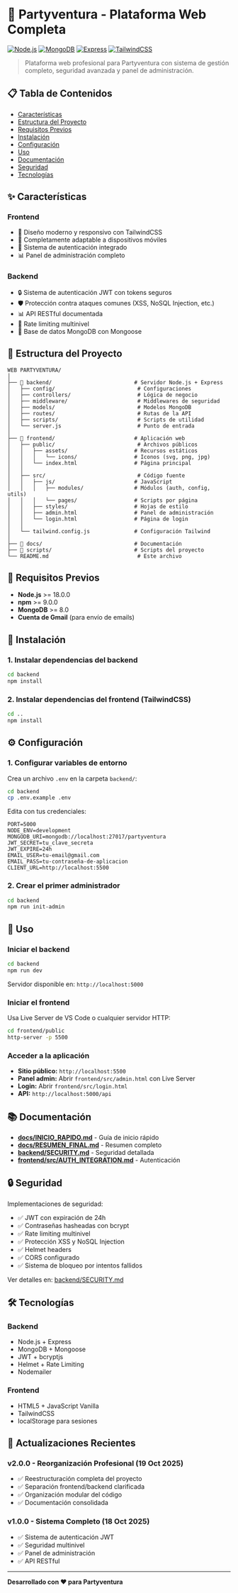 # 🎉 Partyventura - Plataforma Web Completa

[![Node.js](https://img.shields.io/badge/Node.js-22.20.0-green)](https://nodejs.org/)
[![MongoDB](https://img.shields.io/badge/MongoDB-8.0+-brightgreen)](https://www.mongodb.com/)
[![Express](https://img.shields.io/badge/Express-4.18.2-blue)](https://expressjs.com/)
[![TailwindCSS](https://img.shields.io/badge/TailwindCSS-3.x-38bdf8)](https://tailwindcss.com/)

> Plataforma web profesional para Partyventura con sistema de gestión completo, seguridad avanzada y panel de administración.

## 📋 Tabla de Contenidos

- [Características](#-características)
- [Estructura del Proyecto](#-estructura-del-proyecto)
- [Requisitos Previos](#-requisitos-previos)
- [Instalación](#-instalación)
- [Configuración](#-configuración)
- [Uso](#-uso)
- [Documentación](#-documentación)
- [Seguridad](#-seguridad)
- [Tecnologías](#-tecnologías)

## ✨ Características

### Frontend
- 🎨 Diseño moderno y responsivo con TailwindCSS
- 📱 Completamente adaptable a dispositivos móviles
- 🔐 Sistema de autenticación integrado
- 📊 Panel de administración completo

### Backend
- 🔒 Sistema de autenticación JWT con tokens seguros
- 🛡️ Protección contra ataques comunes (XSS, NoSQL Injection, etc.)
- 📊 API RESTful documentada
- 🚦 Rate limiting multinivel
- 💾 Base de datos MongoDB con Mongoose

## 📁 Estructura del Proyecto

```
WEB PARTYVENTURA/
│
├── 📂 backend/                          # Servidor Node.js + Express
│   ├── config/                          # Configuraciones
│   ├── controllers/                     # Lógica de negocio
│   ├── middleware/                      # Middlewares de seguridad
│   ├── models/                          # Modelos MongoDB
│   ├── routes/                          # Rutas de la API
│   ├── scripts/                         # Scripts de utilidad
│   └── server.js                        # Punto de entrada
│
├── 📂 frontend/                         # Aplicación web
│   ├── public/                          # Archivos públicos
│   │   ├── assets/                     # Recursos estáticos
│   │   │   └── icons/                  # Iconos (svg, png, jpg)
│   │   └── index.html                  # Página principal
│   │
│   ├── src/                             # Código fuente
│   │   ├── js/                         # JavaScript
│   │   │   ├── modules/                # Módulos (auth, config, utils)
│   │   │   └── pages/                  # Scripts por página
│   │   ├── styles/                     # Hojas de estilo
│   │   ├── admin.html                  # Panel de administración
│   │   └── login.html                  # Página de login
│   │
│   └── tailwind.config.js              # Configuración Tailwind
│
├── 📂 docs/                             # Documentación
├── 📂 scripts/                          # Scripts del proyecto
└── README.md                            # Este archivo
```

## 🔧 Requisitos Previos

- **Node.js** >= 18.0.0
- **npm** >= 9.0.0
- **MongoDB** >= 8.0
- **Cuenta de Gmail** (para envío de emails)

## 🚀 Instalación

### 1. Instalar dependencias del backend

```bash
cd backend
npm install
```

### 2. Instalar dependencias del frontend (TailwindCSS)

```bash
cd ..
npm install
```

## ⚙️ Configuración

### 1. Configurar variables de entorno

Crea un archivo `.env` en la carpeta `backend/`:

```bash
cd backend
cp .env.example .env
```

Edita con tus credenciales:

```env
PORT=5000
NODE_ENV=development
MONGODB_URI=mongodb://localhost:27017/partyventura
JWT_SECRET=tu_clave_secreta
JWT_EXPIRE=24h
EMAIL_USER=tu-email@gmail.com
EMAIL_PASS=tu-contraseña-de-aplicacion
CLIENT_URL=http://localhost:5500
```

### 2. Crear el primer administrador

```bash
cd backend
npm run init-admin
```

## 🎯 Uso

### Iniciar el backend

```bash
cd backend
npm run dev
```

Servidor disponible en: `http://localhost:5000`

### Iniciar el frontend

Usa Live Server de VS Code o cualquier servidor HTTP:

```bash
cd frontend/public
http-server -p 5500
```

### Acceder a la aplicación

- **Sitio público:** `http://localhost:5500`
- **Panel admin:** Abrir `frontend/src/admin.html` con Live Server
- **Login:** Abrir `frontend/src/login.html`
- **API:** `http://localhost:5000/api`

## 📚 Documentación

- **[docs/INICIO_RAPIDO.md](docs/INICIO_RAPIDO.md)** - Guía de inicio rápido
- **[docs/RESUMEN_FINAL.md](docs/RESUMEN_FINAL.md)** - Resumen completo
- **[backend/SECURITY.md](backend/SECURITY.md)** - Seguridad detallada
- **[frontend/src/AUTH_INTEGRATION.md](frontend/src/AUTH_INTEGRATION.md)** - Autenticación

## 🔒 Seguridad

Implementaciones de seguridad:

- ✅ JWT con expiración de 24h
- ✅ Contraseñas hasheadas con bcrypt
- ✅ Rate limiting multinivel
- ✅ Protección XSS y NoSQL Injection
- ✅ Helmet headers
- ✅ CORS configurado
- ✅ Sistema de bloqueo por intentos fallidos

Ver detalles en: [backend/SECURITY.md](backend/SECURITY.md)

## 🛠️ Tecnologías

### Backend
- Node.js + Express
- MongoDB + Mongoose
- JWT + bcryptjs
- Helmet + Rate Limiting
- Nodemailer

### Frontend
- HTML5 + JavaScript Vanilla
- TailwindCSS
- localStorage para sesiones

## 🔄 Actualizaciones Recientes

### v2.0.0 - Reorganización Profesional (19 Oct 2025)
- ✅ Reestructuración completa del proyecto
- ✅ Separación frontend/backend clarificada
- ✅ Organización modular del código
- ✅ Documentación consolidada

### v1.0.0 - Sistema Completo (18 Oct 2025)
- ✅ Sistema de autenticación JWT
- ✅ Seguridad multinivel
- ✅ Panel de administración
- ✅ API RESTful

---

**Desarrollado con ❤️ para Partyventura**
